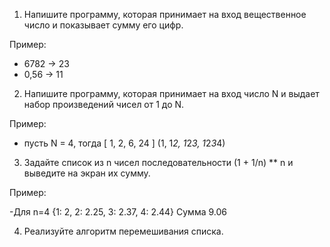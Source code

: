 1. Напишите программу, которая принимает на вход вещественное число и показывает сумму его цифр.

Пример:

- 6782 -> 23
- 0,56 -> 11
2. Напишите программу, которая принимает на вход число N и выдает набор произведений чисел от 1 до N.

Пример:

- пусть N = 4, тогда [ 1, 2, 6, 24 ] (1, 1*2, 1*2*3, 1*2*3*4)
3. Задайте список из n чисел последовательности (1 + 1/n) ** n и выведите на экран их сумму.

Пример:

-Для n=4 {1: 2, 2: 2.25, 3: 2.37, 4: 2.44}
Сумма 9.06

4. Реализуйте алгоритм перемешивания списка.
